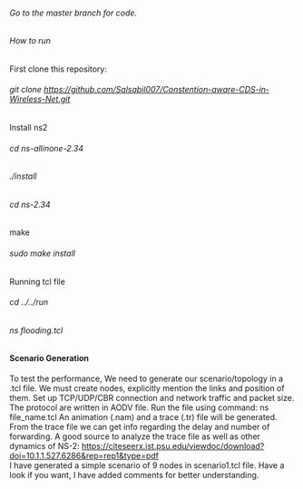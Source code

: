###### Go to the master branch for code. 
###### How to run                                                                                                                                                          
First clone this repository:                                                                                                                                          
###### git clone https://github.com/Salsabil007/Constention-aware-CDS-in-Wireless-Net.git                                                                                   

Install ns2                                                                                                                                                          
###### cd ns-allinone-2.34                                                                                                                                                 

###### ./install                                                                                                                                                           

###### cd ns-2.34                                                                                                                                                           

make                                                                                                                                                                 

###### sudo make install                                                                                                                                                   

Running tcl file                                                                                                                                                      
###### cd ../../run                                                                                                                                                         

###### ns flooding.tcl     

#### Scenario Generation
To test the performance, We need to generate our scenario/topology in a .tcl file. We must create nodes, explicitly mention the links and position of them. Set up TCP/UDP/CBR connection and network traffic and packet size. The protocol are written in AODV file.
Run the file using command: ns file_name.tcl
An animation (.nam) and a trace (.tr) file will be generated. From the trace file we can get info regarding the delay and number of forwarding. A good source to analyze the trace file as well as other dynamics of NS-2: https://citeseerx.ist.psu.edu/viewdoc/download?doi=10.1.1.527.6286&rep=rep1&type=pdf  
I have generated a simple scenario of 9 nodes in scenario1.tcl file. Have a look if you want, I have added comments for better understanding.

